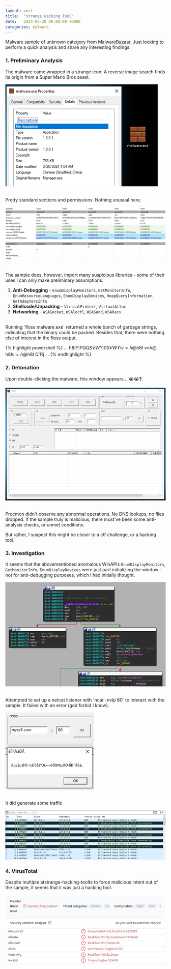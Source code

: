 ```yaml
---
layout: post
title:  "Strange Hacking Tool"
date:   2024-03-20 00:00:00 +0000
categories: malware
---
```


Malware sample of unknown category from [MalwareBazaar](https://bazaar.abuse.ch/sample/5b30c309cd996a6ab8c1e2aad4e0d47a566f1cb8859677ac90f1253336451dd1). Just looking to perform a quick analysis and share any interesting findings.

### 1. Preliminary Analysis
The malware came wrapped in a strange icon: A reverse image search finds its origin from a Super Mario Bros asset.

![icon](/assets/post_assets/strange-hacking-tool/icon.png)

<br>
Pretty standard sections and permissions. Nothing unusual here.

![sections](/assets/post_assets/strange-hacking-tool/sections.png)

<br>
The sample does, however, import many suspicious libraries - some of their uses I can only make preliminary assumptions.

1. <b>Anti-Debugging</b> - `EnumDisplayMonitors`, `GetMonitorInfo`, `EnumResourceLanguages`, `EnumDisplayDevices`, `HeapQueryInformation`, `GetAdaptersInfo`
2. <b>Shellcode/Unpacking</b> - `VirtualProtect`, `VirtualAlloc`
3. <b>Networking</b> - `WSASocket`, `WSAloctl`, `WSASend`, `WSARecv`

<br>
Running `floss malware.exe` returned a whole bunch of garbage strings, indicating that the binary could be packed. Besides that, there were nothing else of interest in the floss output.

{% highlight powershell %}
...
h8$I
Y_^[
PQQSVW
Y_^[
0SVW
Y_^[
v=h@
h8$I
v=h@
h8$I
v=h@
h8$I
Q`Rj
...
{% endhighlight %}

### 2. Detonation
Upon double-clicking the malware, this window appears... 😭😭❓.

![window](/assets/post_assets/strange-hacking-tool/window.png)

<br>
Procmon didn't observe any abnormal operations. No DNS lookups, no files dropped. If the sample truly is malicious, there must've been some anti-analysis checks, or unmet conditions.

But rather, I suspect this might be closer to a ctf challenge, or a hacking tool.

### 3. Investigation
It seems that the abovementioned anomalous WinAPIs `EnumDisplayMonitors`, `GetMonitorInfo`, `EnumDisplayDevices` were just part initializing the window - not for anti-debugging purposes, which I had initially thought.

![monitor_init](/assets/post_assets/strange-hacking-tool/monitor_init.png)

<br>
Attempted to set up a netcat listener with `ncat -nvlp 80` to interact with the sample. It failed with an error (god forbid I know).

![error](/assets/post_assets/strange-hacking-tool/error.png)

<br>
It did generate some traffic

![wireshark](/assets/post_assets/strange-hacking-tool/wireshark.png)

### 4. VirusTotal
Despite multiple atstrange-hacking-toolts to force malicious intent out of the sample, it seems that it was just a hacking tool. 

![vt](/assets/post_assets/strange-hacking-tool/vt.png)
